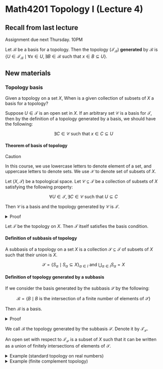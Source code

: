 # Math4201 Topology I (Lecture 4)

## Recall from last lecture

Assignment due next Thursday. 10PM

Let $\mathcal{B}$ be a basis for a topology. Then the topology ($\mathcal{T}_{\mathcal{B}}$) **generated** by $\mathcal{B}$ is $\{U\in \mathcal{T}_{\mathcal{B}} \mid \forall x\in U, \exists B\in \mathcal{B} \text{ such that } x\in B\subseteq U\}$.

## New materials

### Topology basis

Given a topology on a set $X$, When is a given collection of subsets of $X$ a basis for a topology?

Suppose $U\in\mathcal{T}$ is an open set in $X$. If an arbitrary set $\mathcal{C}$ is a basis for $\mathcal{T}$, then by the definition of a topology generated by a basis, we should have the following:

$$
\exists C\in \mathcal{C} \text{ such that } x\in C\subseteq U
$$

#### Theorem of basis of topology

> [!CAUTION]
>
> In this course, we use lowercase letters to denote element of a set, and uppercase letters to denote sets. We use $\mathcal{X}$ to denote set of subsets of $X$.

Let $(X,\mathcal{T})$ be a topological space. Let $\mathcal{C}\subseteq \mathcal{T}$ be a collection of subsets of $X$ satisfying the following property:

$$
\forall U\in \mathcal{T}, \exists C\in \mathcal{C} \text{ such that } U\subseteq C
$$

Then $\mathcal{C}$ is a basis and the topology generated by $\mathcal{C}$ is $\mathcal{T}$.

<details>
<summary>Proof</summary>

We want to show that $\mathcal{C}$ is a basis.

> Recall the definition of a basis:
>
> 1. $\forall x\in X$, there is $B\in \mathcal{B}$ such that $x\in B$
> 2. $\forall B_1,B_2\in \mathcal{B}$, $\forall x\in B_1\cap B_2$, there is $B_3\in \mathcal{B}$ such that $x\in B_3\subseteq B_1\cap B_2$

First, we want to show that $\mathcal{C}$ satisfies the first property.

Take $x\in X$. Since $X\in \mathcal{T}$, we can apply the given condition ($
\forall U\in \mathcal{T}, \exists C\in \mathcal{C} \text{ such that } U\subseteq C
$) to get $C\in \mathcal{C}$ such that $x\in C\subseteq X$.

Next, we want to show that $\mathcal{C}$ satisfies the second property.

Let $C_1,C_2\in \mathcal{C}$ and $x\in C_1\cap C_2$. Since $C_1,C_2\in \mathcal{T}$, by the definition of $\mathcal{T}$, we have $U=C_1\cap C_2\in \mathcal{T}$. 

We can apply the given condition to get $C_3\in \mathcal{C}$ such that $x\in C_3\subseteq U=C_1\cap C_2$.

---

Then we want to show that the topology generated by $\mathcal{C}$ is $\mathcal{T}$.

> Recall the definition of the topology generated by a basis:
>
> To prove this, we need to show that $\forall U\in \mathcal{T}\implies U\in \mathcal{T}_{\mathcal{C}}$ and $\forall U\in \mathcal{T}_{\mathcal{C}}\implies U\in \mathcal{T}$.
>
> Moreover, from last lecture, we have $U\in \mathcal{T}_{\mathcal{B}}\iff U=\bigcup_{\alpha \in I} B_\alpha$ for some $\{B_\alpha\}_{\alpha \in I}\subseteq \mathcal{B}$.

First, we want to show that $\forall U\in \mathcal{T}_{\mathcal{C}}\implies U\in \mathcal{T}$.

Let $U=\bigcup_{\alpha \in I} C_\alpha$ for some $\{C_\alpha\}_{\alpha \in I}\subseteq \mathcal{C}$. Then since $C_\alpha\in \mathcal{T}$, by the definition of $\mathcal{T}$, we have $U\in \mathcal{T}$.

Next, we want to show that $\forall U\in \mathcal{T}\implies U\in \mathcal{T}_{\mathcal{C}}$.

Let $U\in \mathcal{T}$. Then $\forall x\in U$ by the given condition, we have $C\in \mathcal{C}$ such that $x\in C\subseteq U$.

So, $U=\bigcup_{\alpha \in I} C_\alpha\in \mathcal{T}_{\mathcal{C}}$. (using the [same trick last time](https://notenextra.trance-0.com/Math4201/Math4201_L3#lemma))

</details>

Let $\mathcal{T}$ be the topology on $X$. Then $\mathcal{T}$ itself satisfies the basis condition.

#### Definition of subbasis of topology

A subbasis of a topology on a set $X$ is a collection $\mathcal{S}\subseteq \mathcal{T}$ of subsets of $X$ such that their union is $X$.

$$
\mathcal{S}=\{S_{\alpha}\mid S_\alpha\subseteq X\}_{\alpha \in I}\text{  and  }\bigcup_{\alpha \in I} S_\alpha=X
$$

#### Definition of topology generated by a subbasis

If we consider the basis generated by the subbasis $\mathcal{S}$ by the following:

$$
\mathcal{B}=\{B\mid B\text{ is the intersection of a finite number of elements of }\mathcal{S}\}
$$

Then $\mathcal{B}$ is a basis.

<details>
<summary>Proof</summary>

First, $\forall x\in X$, there is $S_\alpha\in \mathcal{S}$ such that $x\in S_\alpha$. In particular, $x\in \mathcal{B}$.

Second, let $B_1,B_2\in \mathcal{B}$. Since $B_1$ is the intersection of a finite number of elements of $\mathcal{S}$, we have $B_1=\bigcap_{i=1}^n S_{i_1}, B_2=\bigcap_{i=1}^n S_{i_2}$ for some $S_{i_1},S_{i_2}\in \mathcal{S}$.

So $B_1\cap B_2$ is the intersection of finitely many elements of $\mathcal{S}$.

So $B_1\cap B_2\in \mathcal{B}$.

</details>

We call $\mathcal{B}$ the topology generated by the subbasis $\mathcal{S}$. Denote it by $\mathcal{T}_{\mathcal{S}}$.

An open set with respect to $\mathcal{T}_{\mathcal{S}}$ is a subset of $X$ such that it can be written as a union of finitely intersections of elements of $\mathcal{S}$.

<details>

<summary>Example (standard topology on real numbers)</summary>

Let $X=\mathbb{R}$. Take $\mathcal{S}=\{(-\infty, a)|a\in \mathbb{R}\}\cup \{(a,+\infty)|a\in \mathbb{R}\}$.

We claim this is a subbasis of the standard topology on $\mathbb{R}$.

The basis $\mathcal{B}$ associated with $\mathcal{S}$ is the collection of all open intervals.

$$
\mathcal{B}=\{(a,b)=(-\infty, b)\cap (a,+\infty)\}
$$

So, $\mathcal{B}=\mathcal{B}_{st}$ (the standard basis).

This topology on $\mathbb{R}$ is the same as the standard topology on $\mathbb{R}$.

</details>

<details>
<summary>Example (finite complement topology)</summary>

Let $X$ be an arbitrary set. Let $\mathcal{S}$ defined as follows:

$$
\mathcal{S}=\{S\subseteq X\mid S=X\setminus \{x\} \text{ for some } x\in X\}
$$

Let $x,y\in X$ and $x\neq y$. Then $S_x=X\setminus \{x\}$ and $S_y=X\setminus \{y\}$ are two elements of $\mathcal{S}$. Since $x\neq y$, we have $S_x\cup S_y=X\setminus \{x\}\cup X\setminus \{y\}=X$. So $\mathcal{S}$ is a subbasis of $X$.

So, the basis associated with $\mathcal{S}$, $\mathcal{B}$, is the collection of subsets of $X$ with finite complement.

This is in fact a topology, which is the **finite complement topology** on $X$.

</details>
